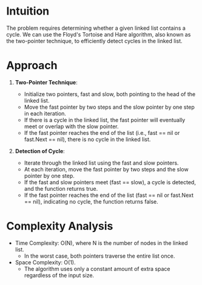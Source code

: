 # Intuition
The problem requires determining whether a given linked list contains a cycle. We can use the Floyd's Tortoise and Hare algorithm, also known as the two-pointer technique, to efficiently detect cycles in the linked list.

# Approach
1. **Two-Pointer Technique**:
   - Initialize two pointers, fast and slow, both pointing to the head of the linked list.
   - Move the fast pointer by two steps and the slow pointer by one step in each iteration.
   - If there is a cycle in the linked list, the fast pointer will eventually meet or overlap with the slow pointer.
   - If the fast pointer reaches the end of the list (i.e., fast == nil or fast.Next == nil), there is no cycle in the linked list.

2. **Detection of Cycle**:
   - Iterate through the linked list using the fast and slow pointers.
   - At each iteration, move the fast pointer by two steps and the slow pointer by one step.
   - If the fast and slow pointers meet (fast == slow), a cycle is detected, and the function returns true.
   - If the fast pointer reaches the end of the list (fast == nil or fast.Next == nil), indicating no cycle, the function returns false.

# Complexity Analysis
- Time Complexity: O(N), where N is the number of nodes in the linked list.
  - In the worst case, both pointers traverse the entire list once.
- Space Complexity: O(1).
  - The algorithm uses only a constant amount of extra space regardless of the input size.
